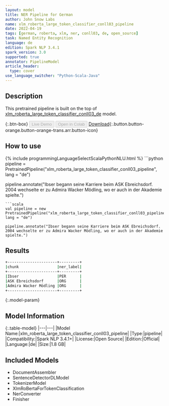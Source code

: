 ```yaml
---
layout: model
title: NER Pipeline for German
author: John Snow Labs
name: xlm_roberta_large_token_classifier_conll03_pipeline
date: 2022-04-19
tags: [german, roberta, xlm, ner, conll03, de, open_source]
task: Named Entity Recognition
language: de
edition: Spark NLP 3.4.1
spark_version: 3.0
supported: true
annotator: PipelineModel
article_header:
  type: cover
use_language_switcher: "Python-Scala-Java"
---
```


## Description

This pretrained pipeline is built on the top of [xlm_roberta_large_token_classifier_conll03_de](https://nlp.johnsnowlabs.com/2021/12/25/xlm_roberta_large_token_classifier_conll03_de.html) model.

{:.btn-box}
<button class="button button-orange" disabled>Live Demo</button>
<button class="button button-orange" disabled>Open in Colab</button>
[Download](https://s3.amazonaws.com/auxdata.johnsnowlabs.com/public/models/xlm_roberta_large_token_classifier_conll03_pipeline_de_3.4.1_3.0_1650369924733.zip){:.button.button-orange.button-orange-trans.arr.button-icon}

## How to use



<div class="tabs-box" markdown="1">
{% include programmingLanguageSelectScalaPythonNLU.html %}
```python
pipeline = PretrainedPipeline("xlm_roberta_large_token_classifier_conll03_pipeline", lang = "de")

pipeline.annotate("Ibser begann seine Karriere beim ASK Ebreichsdorf. 2004 wechselte er zu Admira Wacker Mödling, wo er auch in der Akademie spielte.")
```
```scala
val pipeline = new PretrainedPipeline("xlm_roberta_large_token_classifier_conll03_pipeline", lang = "de")

pipeline.annotate("Ibser begann seine Karriere beim ASK Ebreichsdorf. 2004 wechselte er zu Admira Wacker Mödling, wo er auch in der Akademie spielte.")
```
</div>

## Results

```bash
+----------------------+---------+
|chunk                 |ner_label|
+----------------------+---------+
|Ibser                 |PER      |
|ASK Ebreichsdorf      |ORG      |
|Admira Wacker Mödling |ORG      |
+----------------------+---------+
```

{:.model-param}
## Model Information

{:.table-model}
|---|---|
|Model Name:|xlm_roberta_large_token_classifier_conll03_pipeline|
|Type:|pipeline|
|Compatibility:|Spark NLP 3.4.1+|
|License:|Open Source|
|Edition:|Official|
|Language:|de|
|Size:|1.8 GB|

## Included Models

- DocumentAssembler
- SentenceDetectorDLModel
- TokenizerModel
- XlmRoBertaForTokenClassification
- NerConverter
- Finisher